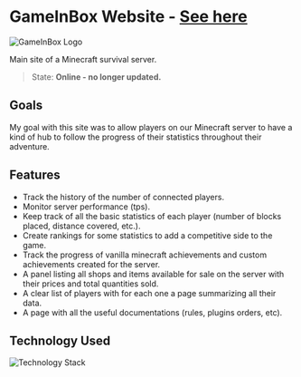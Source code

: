 # GameInBox Website - [See here](https://diikstra.fr/gameinbox/accueil/)

![GameInBox Logo](https://github.com/VMathisV/GameInBox-Website/blob/286e5e59e3d386ccb5b0ae9739fd4e366d0aa214/public/gib_github_preview_small.png)

Main site of a Minecraft survival server. <br />
> State: **Online - no longer updated.**

## Goals

My goal with this site was to allow players on our Minecraft server to have a kind of hub to follow the progress of their statistics throughout their adventure.

## Features

- Track the history of the number of connected players.
- Monitor server performance (tps).
- Keep track of all the basic statistics of each player (number of blocks placed, distance covered, etc.).
- Create rankings for some statistics to add a competitive side to the game.
- Track the progress of vanilla minecraft achievements and custom achievements created for the server.
- A panel listing all shops and items available for sale on the server with their prices and total quantities sold.
- A clear list of players with for each one a page summarizing all their data.
- A page with all the useful documentations (rules, plugins orders, etc).

## Technology Used

![Technology Stack](https://skillicons.dev/icons?i=html,css,js,nodejs,nginx,redis)
